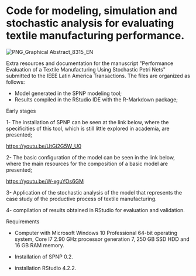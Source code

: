 # Code for modeling, simulation and stochastic analysis for evaluating textile manufacturing performance.

![PNG_Graphical Abstract_8315_EN](https://github.com/dmax2023/IEEE_Performance_Evaluation_Textile_Manufacturing/assets/128255987/12341486-e68e-4b35-b1d3-04751444721c)


Extra resources and documentation for the manuscript "Performance Evaluation of a Textile Manufacturing Using Stochastic Petri Nets" submitted to the IEEE Latin America Transactions. The files are organized as follows:

- Model generated in the SPNP modeling tool;
- Results compiled in the RStudio IDE with the R-Markdown package;

Early stages

1- The installation of SPNP can be seen at the link below, where the specificities of this tool, which is still little explored in academia, are presented;

https://youtu.be/UtGi2G5W_U0

2- The basic configuration of the model can be seen in the link below, where the main resources for the composition of a basic model are presented;

https://youtu.be/W-xguYOs6GM

3- Application of the stochastic analysis of the model that represents the case study of the productive process of textile manufacturing.

4- compilation of results obtained in RStudio for evaluation and validation.

Requirements

- Computer with Microsoft Windows 10 Professional 64-bit operating system, Core I7 2.90 GHz processor generation 7, 250 GB SSD HDD and 16 GB RAM memory.

- Installation of SPNP 0.2.

- installation RStudio 4.2.2.



